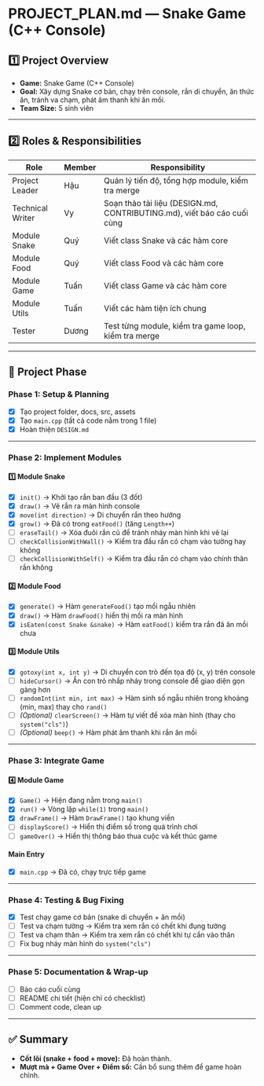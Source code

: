 # PROJECT_PLAN.md — Snake Game (C++ Console)

## 1️⃣ Project Overview
- **Game:** Snake Game (C++ Console)  
- **Goal:** Xây dựng Snake cơ bản, chạy trên console, rắn di chuyển, ăn thức ăn, tránh va chạm, phát âm thanh khi ăn mồi.  
- **Team Size:** 5 sinh viên  

---

## 2️⃣ Roles & Responsibilities

| Role              | Member | Responsibility                                                         |
|-------------------|--------|------------------------------------------------------------------------|
| Project Leader    | Hậu    | Quản lý tiến độ, tổng hợp module, kiểm tra merge                       |
| Technical Writer  | Vy     | Soạn thảo tài liệu (DESIGN.md, CONTRIBUTING.md), viết báo cáo cuối cùng |
| Module Snake      | Quý    | Viết class Snake và các hàm core                                       |
| Module Food       | Quý    | Viết class Food và các hàm core                                        |
| Module Game       | Tuấn   | Viết class Game và các hàm core                                        |
| Module Utils      | Tuấn   | Viết các hàm tiện ích chung                                            |
| Tester            | Dương  | Test từng module, kiểm tra game loop, kiểm tra merge                   |


---

## 📌 Project Phase

### Phase 1: Setup & Planning
- [x] Tạo project folder, docs, src, assets  
- [x] Tạo `main.cpp` (tất cả code nằm trong 1 file)  
- [x] Hoàn thiện `DESIGN.md`  

---

### Phase 2: Implement Modules

#### 1️⃣ Module Snake  
- [x] `init()` → Khởi tạo rắn ban đầu (3 đốt)  
- [x] `draw()` → Vẽ rắn ra màn hình console  
- [x] `move(int direction)` → Di chuyển rắn theo hướng  
- [x] `grow()` → Đã có trong `eatFood()` (tăng `Length++`)  
- [ ] `eraseTail()` → Xóa đuôi rắn cũ để tránh nháy màn hình khi vẽ lại  
- [ ] `checkCollisionWithWall()` → Kiểm tra đầu rắn có chạm vào tường hay không  
- [ ] `checkCollisionWithSelf()` → Kiểm tra đầu rắn có chạm vào chính thân rắn không  

#### 2️⃣ Module Food  
- [x] `generate()` → Hàm `generateFood()` tạo mồi ngẫu nhiên  
- [x] `draw()` → Hàm `drawFood()` hiển thị mồi ra màn hình  
- [x] `isEaten(const Snake &snake)` → Hàm `eatFood()` kiểm tra rắn đã ăn mồi chưa  

#### 3️⃣ Module Utils  
- [x] `gotoxy(int x, int y)` → Di chuyển con trỏ đến tọa độ (x, y) trên console  
- [ ] `hideCursor()` → Ẩn con trỏ nhấp nháy trong console để giao diện gọn gàng hơn  
- [ ] `randomInt(int min, int max)` → Hàm sinh số ngẫu nhiên trong khoảng (min, max) thay cho `rand()`  
- [ ] *(Optional)* `clearScreen()` → Hàm tự viết để xóa màn hình (thay cho `system("cls")`)  
- [ ] *(Optional)* `beep()` → Hàm phát âm thanh khi rắn ăn mồi  

---

### Phase 3: Integrate Game

#### 4️⃣ Module Game  
- [x] `Game()` → Hiện đang nằm trong `main()`  
- [x] `run()` → Vòng lặp `while(1)` trong `main()`  
- [x] `drawFrame()` → Hàm `DrawFrame()` tạo khung viền  
- [ ] `displayScore()` → Hiển thị điểm số trong quá trình chơi  
- [ ] `gameOver()` → Hiển thị thông báo thua cuộc và kết thúc game  

#### Main Entry  
- [x] `main.cpp` → Đã có, chạy trực tiếp game  

---

### Phase 4: Testing & Bug Fixing
- [x] Test chạy game cơ bản (snake di chuyển + ăn mồi)  
- [ ] Test va chạm tường → Kiểm tra xem rắn có chết khi đụng tường  
- [ ] Test va chạm thân → Kiểm tra xem rắn có chết khi tự cắn vào thân  
- [ ] Fix bug nháy màn hình do `system("cls")`  

---

### Phase 5: Documentation & Wrap-up
- [ ] Báo cáo cuối cùng  
- [ ] README chi tiết (hiện chỉ có checklist)  
- [ ] Comment code, clean up  

---

## ✅ Summary
- **Cốt lõi (snake + food + move):** Đã hoàn thành.  
- **Mượt mà + Game Over + Điểm số:** Cần bổ sung thêm để game hoàn chỉnh.  
